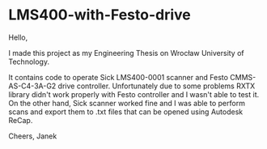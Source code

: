 # LMS400-with-Festo-drive

Hello,

I made this project as my Engineering Thesis on Wrocław University of Technology.

It contains code to operate Sick LMS400-0001 scanner and Festo CMMS-AS-C4-3A-G2 drive controller.
Unfortunately due to some problems RXTX library didn't work properly with Festo controller and I wasn't able to test it.
On the other hand, Sick scanner worked fine and I was able to perform scans and export them to .txt files that can be opened using Autodesk ReCap.

Cheers,
Janek
